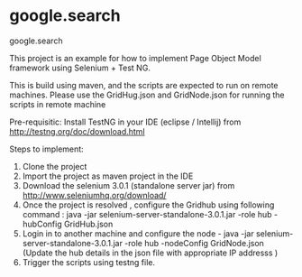 # google.search
google.search

This project is an example for how to implement Page Object Model framework using Selenium + Test NG.

This is build using maven, and the scripts are expected to run on remote machines. Please use the GridHug.json and GridNode.json for running the scripts in remote machine

Pre-requisitic:
Install TestNG in your IDE (eclipse / Intellij) from http://testng.org/doc/download.html

Steps to implement:
1. Clone the project 
2. Import the project as maven project in the IDE
3. Download the selenium 3.0.1 (standalone server jar) from http://www.seleniumhq.org/download/
4. Once the project is resolved , configure the Gridhub using following command : java -jar selenium-server-standalone-3.0.1.jar -role hub -hubConfig  GridHub.json
5. Login in to another machine and configure the node - java -jar selenium-server-standalone-3.0.1.jar -role hub -nodeConfig  GridNode.json (Update the hub details in the json file with appropriate IP addresss )
6. Trigger the scripts using testng file.
